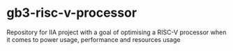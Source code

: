 # gb3-risc-v-processor
Repository for IIA project with a goal of optimising a RISC-V processor when it comes to power usage, performance and resources usage
